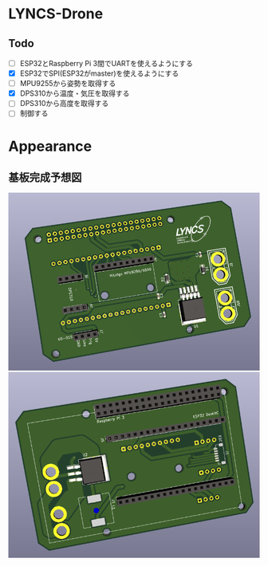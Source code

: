 # LYNCS-Drone

## Todo
- [ ] ESP32とRaspberry Pi 3間でUARTを使えるようにする
- [x] ESP32でSPI(ESP32がmaster)を使えるようにする
- [ ] MPU9255から姿勢を取得する
- [x] DPS310から温度・気圧を取得する
- [ ] DPS310から高度を取得する
- [ ] 制御する

# Appearance
## 基板完成予想図
![outlook1](KiCad/Drone/pic/outlook1.png)
![outlook2](KiCad/Drone/pic/outlook2.png)
